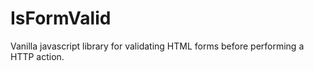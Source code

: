 # IsFormValid
Vanilla javascript library for validating HTML forms before performing a HTTP action.
